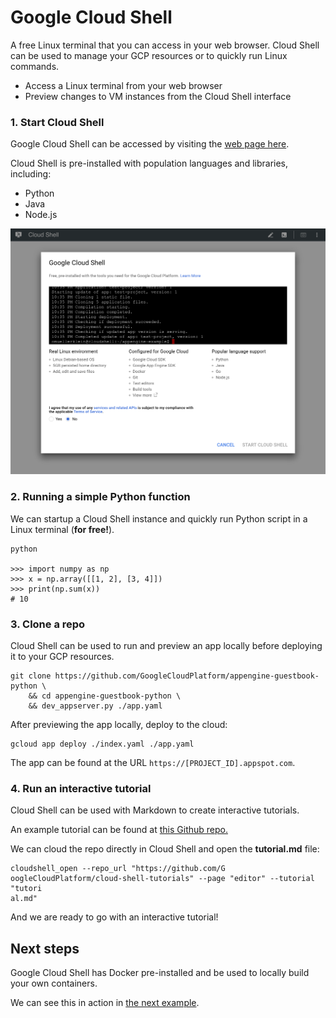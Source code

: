 # Google Cloud Shell 

A free Linux terminal that you can access in your web browser. Cloud Shell can be used to manage your GCP resources or to quickly run Linux commands.

- Access a Linux terminal from your web browser 
- Preview changes to VM instances from the Cloud Shell interface 

### 1. Start Cloud Shell 

Google Cloud Shell can be accessed by visiting the [web page here](https://cloud.google.com/shell/). 

Cloud Shell is pre-installed with population languages and libraries, including:

- Python 
- Java
- Node.js 

![Google Cloud Shell start](images/GCP_Start_Shell.png)

### 2. Running a simple Python function

We can startup a Cloud Shell instance and quickly run Python script in a Linux terminal (**for free!**). 

```
python 

>>> import numpy as np
>>> x = np.array([[1, 2], [3, 4]])
>>> print(np.sum(x))
# 10
``` 

### 3. Clone a repo 

Cloud Shell can be used to run and preview an app locally before deploying it to your GCP resources. 

```
git clone https://github.com/GoogleCloudPlatform/appengine-guestbook-python \
    && cd appengine-guestbook-python \
    && dev_appserver.py ./app.yaml
```

After previewing the app locally, deploy to the cloud: 

```
gcloud app deploy ./index.yaml ./app.yaml 
```

The app can be found at the URL <code>https://[PROJECT_ID].appspot.com</code>.

### 4. Run an interactive tutorial 

Cloud Shell can be used with Markdown to create interactive tutorials.

An example tutorial can be found at [this Github repo.](https://github.com/GoogleCloudPlatform/cloud-shell-tutorials)

We can cloud the repo directly in Cloud Shell and open the **tutorial.md** file: 

```
cloudshell_open --repo_url "https://github.com/G
oogleCloudPlatform/cloud-shell-tutorials" --page "editor" --tutorial "tutori
al.md"
```

And we are ready to go with an interactive tutorial!

## Next steps 

Google Cloud Shell has Docker pre-installed and be used to locally build your own containers. 

We can see this in action in [the next example](cloud_workflow.md). 